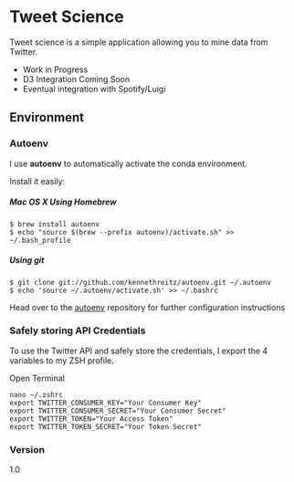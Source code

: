 # Tweet Science

Tweet science is a simple application allowing you to mine data from Twitter.

  - Work in Progress
  - D3 Integration Coming Soon
  - Eventual integration with Spotify/Luigi


  ## Environment

  ### Autoenv

  I use **autoenv** to automatically activate the conda environment.

  Install it easily:

  ##### Mac OS X Using Homebrew

  ```
  $ brew install autoenv
  $ echo "source $(brew --prefix autoenv)/activate.sh" >> ~/.bash_profile

  ```

  ##### Using git

  ```
  $ git clone git://github.com/kennethreitz/autoenv.git ~/.autoenv
  $ echo 'source ~/.autoenv/activate.sh' >> ~/.bashrc
  ```

  Head over to the [autoenv](https://github.com/kennethreitz/autoenv) repository for further configuration instructions


  ### Safely storing API Credentials

  To use the Twitter API and safely store the credentials, I export the 4 variables to my ZSH profile.

  Open Terminal

  ```
  nano ~/.zshrc
  export TWITTER_CONSUMER_KEY="Your Consumer Key"
  export TWITTER_CONSUMER_SECRET="Your Consumer Secret"
  export TWITTER_TOKEN="Your Access Token"
  export TWITTER_TOKEN_SECRET="Your Token Secret"
  ```


  ### Version
  1.0
